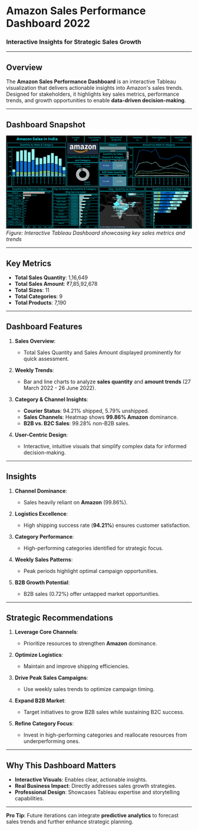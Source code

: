 # **Amazon Sales Performance Dashboard 2022**  
### **Interactive Insights for Strategic Sales Growth**  

---

## **Overview**  
The **Amazon Sales Performance Dashboard** is an interactive Tableau visualization that delivers actionable insights into Amazon's sales trends. Designed for stakeholders, it highlights key sales metrics, performance trends, and growth opportunities to enable **data-driven decision-making**.

---

## **Dashboard Snapshot**  

![Amazon Sales Performance Dashboard](Dashboard_Image.png)  
*Figure: Interactive Tableau Dashboard showcasing key sales metrics and trends*  

---

## **Key Metrics**  
- **Total Sales Quantity**: 1,16,649  
- **Total Sales Amount**: ₹7,85,92,678  
- **Total Sizes**: 11  
- **Total Categories**: 9  
- **Total Products**: 7,190  

---

## **Dashboard Features**  

1. **Sales Overview**:  
   - Total Sales Quantity and Sales Amount displayed prominently for quick assessment.  

2. **Weekly Trends**:  
   - Bar and line charts to analyze **sales quantity** and **amount trends** (27 March 2022 - 26 June 2022).  

3. **Category & Channel Insights**:  
   - **Courier Status**: 94.21% shipped, 5.79% unshipped.  
   - **Sales Channels**: Heatmap shows **99.86% Amazon** dominance.  
   - **B2B vs. B2C Sales**: 99.28% non-B2B sales.  

4. **User-Centric Design**:  
   - Interactive, intuitive visuals that simplify complex data for informed decision-making.

---

## **Insights**  

1. **Channel Dominance**:  
   - Sales heavily reliant on **Amazon** (99.86%).  

2. **Logistics Excellence**:  
   - High shipping success rate (**94.21%**) ensures customer satisfaction.  

3. **Category Performance**:  
   - High-performing categories identified for strategic focus.  

4. **Weekly Sales Patterns**:  
   - Peak periods highlight optimal campaign opportunities.  

5. **B2B Growth Potential**:  
   - B2B sales (0.72%) offer untapped market opportunities.

---

## **Strategic Recommendations**  

1. **Leverage Core Channels**:  
   - Prioritize resources to strengthen **Amazon** dominance.  

2. **Optimize Logistics**:  
   - Maintain and improve shipping efficiencies.  

3. **Drive Peak Sales Campaigns**:  
   - Use weekly sales trends to optimize campaign timing.  

4. **Expand B2B Market**:  
   - Target initiatives to grow B2B sales while sustaining B2C success.  

5. **Refine Category Focus**:  
   - Invest in high-performing categories and reallocate resources from underperforming ones.

---

## **Why This Dashboard Matters**  
- **Interactive Visuals**: Enables clear, actionable insights.  
- **Real Business Impact**: Directly addresses sales growth strategies.  
- **Professional Design**: Showcases Tableau expertise and storytelling capabilities.  

---

**Pro Tip**: Future iterations can integrate **predictive analytics** to forecast sales trends and further enhance strategic planning.

